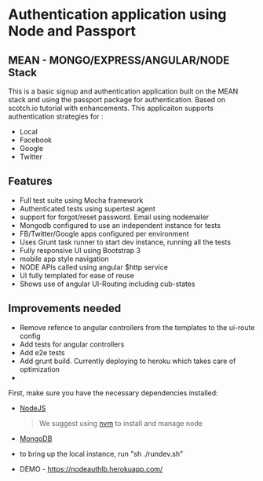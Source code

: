 # Authentication application using Node and Passport

## MEAN - MONGO/EXPRESS/ANGULAR/NODE Stack

This is a basic signup and authentication application built on the MEAN stack and using
the passport package for authentication. Based on scotch.io tutorial with enhancements.
This applicaiton supports authentication strategies for :
- Local
- Facebook
- Google
- Twitter

## Features

- Full test suite using Mocha framework
- Authenticated tests using supertest agent
- support for forgot/reset password. Email using nodemailer
- Mongodb configured to use an independent instance for tests
- FB/Twitter/Google apps configured per environment
- Uses Grunt task runner to start dev instance, running all the tests
- Fully responsive UI using Bootstrap 3
- mobile app style navigation
- NODE APIs called using angular $http service
- UI fully templated for ease of reuse
- Shows use of angular UI-Routing including cub-states

## Improvements needed
- Remove refence to angular controllers from the templates to the ui-route config
- Add tests for angular controllers
- Add e2e tests
- Add grunt build. Currently deploying to heroku which takes care of optimization
-

First, make sure you have the necessary dependencies installed:

- [NodeJS](http://nodejs.org/)
  > We suggest using [nvm](https://github.com/creationix/nvm) to install and manage node
  >

- [MongoDB](http://www.mongodb.org/downloads)

- to bring up the local instance, run "sh ./rundev.sh"

- DEMO - https://nodeauthlb.herokuapp.com/